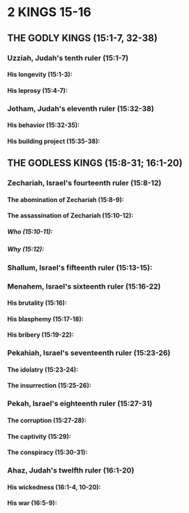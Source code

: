 ---
---
# 2 KINGS 15-16 
## THE GODLY KINGS (15:1-7, 32-38) 
###  Uzziah, Judah\'s tenth ruler (15:1-7) 
####  His longevity (15:1-3): 
####  His leprosy (15:4-7): 
###  Jotham, Judah\'s eleventh ruler (15:32-38) 
####  His behavior (15:32-35): 
####  His building project (15:35-38): 
## THE GODLESS KINGS (15:8-31; 16:1-20) 
###  Zechariah, Israel\'s fourteenth ruler (15:8-12) 
####  The abomination of Zechariah (15:8-9): 
####  The assassination of Zechariah (15:10-12): 
#####  Who (15:10-11): 
#####  Why (15:12): 
###  Shallum, Israel\'s fifteenth ruler (15:13-15): 
###  Menahem, Israel\'s sixteenth ruler (15:16-22) 
####  His brutality (15:16): 
####  His blasphemy (15:17-18): 
####  His bribery (15:19-22): 
###  Pekahiah, Israel\'s seventeenth ruler (15:23-26) 
####  The idolatry (15:23-24): 
####  The insurrection (15:25-26): 
###  Pekah, Israel\'s eighteenth ruler (15:27-31) 
####  The corruption (15:27-28): 
####  The captivity (15:29): 
####  The conspiracy (15:30-31): 
###  Ahaz, Judah\'s twelfth ruler (16:1-20) 
####  His wickedness (16:1-4, 10-20): 
####  His war (16:5-9): 
